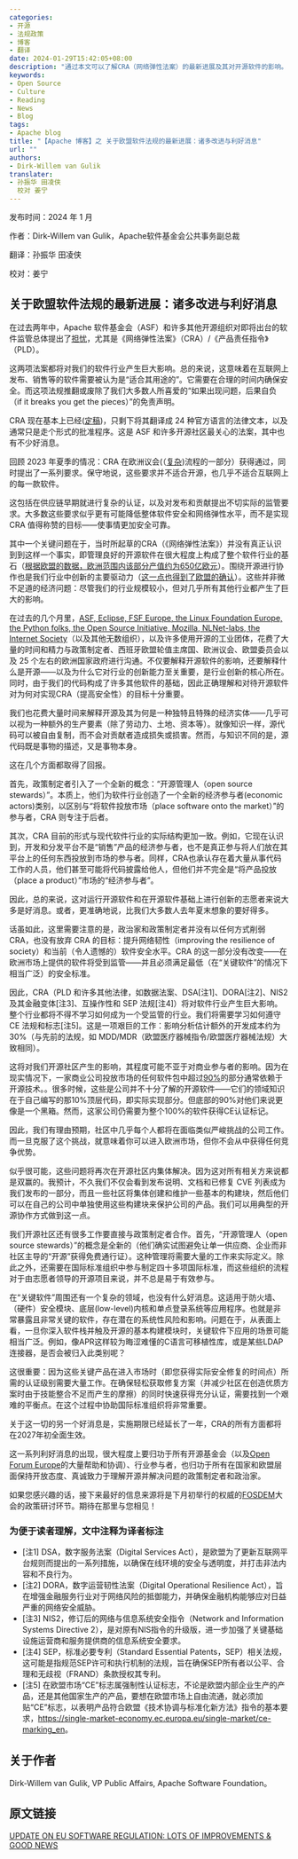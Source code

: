```yaml
---
categories:
- 开源
- 法规政策
- 博客
- 翻译
date: 2024-01-29T15:42:05+08:00
description: "通过本文可以了解CRA（网络弹性法案）的最新进展及其对开源软件的影响。"
keywords:
- Open Source
- Culture
- Reading
- News
- Blog
tags:
- Apache blog
title: "【Apache 博客】之 关于欧盟软件法规的最新进展：诸多改进与利好消息"
url: ""
authors:
- Dirk-Willem van Gulik
translater:
- 孙振华 田凌侠 
  校对 姜宁
---
```


发布时间：2024 年 1 月

作者：Dirk-Willem van Gulik，Apache软件基金会公共事务副总裁

翻译：孙振华 田凌侠

校对：姜宁

## 关于欧盟软件法规的最新进展：诸多改进与利好消息

在过去两年中，Apache 软件基金会（ASF）和许多其他开源组织对即将出台的软件监管总体提出了[担忧](https://news.apache.org/foundation/entry/save-open-source-the-impending-tragedy-of-the-cyber-resilience-act)，尤其是《网络弹性法案》（CRA）/《产品责任指令》（PLD）。

这两项法案都将对我们的软件行业产生巨大影响。总的来说，这意味着在互联网上发布、销售等的软件需要被认为是“适合其用途的”。它需要在合理的时间内确保安全。而这项法规推翻或废除了我们大多数人所喜爱的“如果出现问题，后果自负（if it breaks you get the pieces）”的免责声明。

CRA 现在基本上已经([定稿](https://data.consilium.europa.eu/doc/document/ST-17000-2023-INIT/EN/pdf))，只剩下将其翻译成 24 种官方语言的法律文本，以及通常只是走个形式的批准程序。这是 ASF 和许多开源社区最关心的法案，其中也有不少好消息。

回顾 2023 年夏季的情况：CRA 在欧洲议会(（[复杂](https://en.wikipedia.org/wiki/European_Union_legislative_procedure))流程的一部分）获得通过，同时提出了一系列要求。保守地说，这些要求并不适合开源，也几乎不适合互联网上的每一款软件。

这包括在供应链早期就进行复杂的认证，以及对发布和贡献提出不切实际的监管要求。大多数这些要求似乎更有可能降低整体软件安全和网络弹性水平，而不是实现 CRA 值得称赞的目标——使事情更加安全可靠。

其中一个关键问题在于，当时所起草的CRA（《网络弹性法案》）并没有真正认识到到这样一个事实，即管理良好的开源软件在很大程度上构成了整个软件行业的基石（[根据欧盟的数据，欧洲范围内该部分产值约为650亿欧元](https://digital-strategy.ec.europa.eu/en/library/study-about-impact-open-source-software-and-hardware-technological-independence-competitiveness-and)）。围绕开源进行协作也是我们行业中创新的主要驱动力（[这一点也得到了欧盟的确认](https://commission.europa.eu/about-european-commission/departments-and-executive-agencies/digital-services/open-source-software-strategy_en)）。这些并非微不足道的经济问题：尽管我们的行业规模较小，但对几乎所有其他行业都产生了巨大的影响。

在过去的几个月里，[ASF, Eclipse, FSF Europe, the Linux Foundation Europe, the Python folks, the Open Source Initiative, Mozilla, NLNet-labs, the Internet Society](https://blog.opensource.org/the-ultimate-list-of-reactions-to-the-cyber-resilience-act/)（以及其他无数组织），以及许多使用开源的工业团体，花费了大量的时间和精力与政策制定者、西班牙欧盟轮值主席国、欧洲议会、欧盟委员会以及 25 个左右的欧洲国家政府进行沟通。不仅要解释开源软件的影响，还要解释什么是开源——以及为什么它对行业的创新能力至关重要，是行业创新的核心所在。同时，由于我们的代码构成了许多其他软件的基础，因此正确理解和对待开源软件对为何对实现CRA（提高安全性）的目标十分重要。

我们也花费大量时间来解释开源及其为何是一种独特且特殊的经济实体——几乎可以视为一种额外的生产要素（除了劳动力、土地、资本等）。就像知识一样，源代码可以被自由复制，而不会对贡献者造成损失或损害。然而，与知识不同的是，源代码既是事物的描述，又是事物本身。

这在几个方面都取得了回报。

首先，政策制定者引入了一个全新的概念：“开源管理人（open source stewards）”。本质上，他们为软件行业创造了一个全新的经济参与者(economic actors)类别，以区别与“将软件投放市场（place software onto the market）”的参与者，CRA 则专注于后者。

其次，CRA 目前的形式与现代软件行业的实际结构更加一致。例如，它现在认识到，开发和分发平台不是“销售”产品的经济参与者，也不是真正参与将人们放在其平台上的任何东西投放到市场的参与者。同样，CRA也承认存在着大量从事代码工作的人员，他们甚至可能将代码披露给他人，但他们并不完全是“将产品投放（place a product）”市场的“经济参与者”。

因此，总的来说，这对运行开源软件和在开源软件基础上进行创新的志愿者来说大多是好消息。或者，更准确地说，比我们大多数人去年夏末想象的要好得多。

话虽如此，这里需要注意的是，政治家和政策制定者并没有以任何方式削弱 CRA，也没有放弃 CRA 的目标：提升网络韧性（improving the resilience of society）和当前（令人遗憾的）软件安全水平。CRA 的这一部分没有改变——在欧洲市场上提供的软件将受到监管——并且必须满足最低（在“关键软件”的情况下相当广泛）的安全标准。

因此，CRA（PLD 和许多其他法律，如数据法案、DSA[注1]、DORA[注2]、NIS2及其金融变体[注3]、互操作性和 SEP 法规[注4]）将对软件行业产生巨大影响。整个行业都将不得不学习如何成为一个受监管的行业。我们将需要学习如何遵守 CE 法规和标志[注5]。这是一项艰巨的工作：影响分析估计额外的开发成本约为 30%（与先前的法规，如 MDD/MDR（欧盟医疗器械指令/欧盟医疗器械法规）大致相同）。

这将对我们开源社区产生的影响，其程度可能不亚于对商业参与者的影响。因为在现实情况下，一家商业公司投放市场的任何软件包中超过[90%](https://www.synopsys.com/content/dam/synopsys/sig-assets/reports/rep-ossra-2022.pdf)的部分通常依赖于开源技术。。很多时候，这些是公司并不十分了解的开源软件——它们的领域知识在于自己编写的那10%顶层代码，即实际实现部分。但底部的90%对他们来说更像是一个黑箱。然而，这家公司仍需要为整个100%的软件获得CE认证标记。

因此，我们有理由预期，社区中几乎每个人都将在面临类似严峻挑战的公司工作。而一旦克服了这个挑战，就意味着你可以进入欧洲市场，但你不会从中获得任何竞争优势。

似乎很可能，这些问题将再次在开源社区内集体解决。因为这对所有相关方来说都是双赢的。我预计，不久我们不仅会看到发布说明、文档和已修复 CVE 列表成为我们发布的一部分，而且一些社区将集体创建和维护一些基本的构建块，然后他们可以在自己的公司中单独使用这些构建块来保护公司的产品。我们可以用典型的开源协作方式做到这一点。

我们开源社区还有很多工作要直接与政策制定者合作。首先，“开源管理人（open source stewards）”的概念是全新的（他们确实试图避免让单一供应商、企业而非社区主导的“开源”获得免费通行证）。这种管理将需要大量的工作来实际定义。除此之外，还需要在国际标准组织中参与制定四十多项国际标准，而这些组织的流程对于由志愿者领导的开源项目来说，并不总是易于有效参与。

在“关键软件”周围还有一个复杂的领域，也没有什么好消息。这适用于防火墙、（硬件）安全模块、底层(low-level)内核和单点登录系统等应用程序。也就是非常暴露且非常关键的软件，存在潜在的系统性风险和影响。问题在于，从表面上看，一旦你深入软件栈并触及开源的基本构建模块时，关键软件下应用的场景可能相当广泛。例如，像APR这样较为晦涩难懂的C语言可移植性库，或是某些LDAP连接器，是否会被归入此类别呢？

这很重要：因为这些关键产品在进入市场时（即您获得实际安全修复的时间点）所需的认证级别需要大量工作。在确保轻松获取修复方案（并减少社区在创造优质方案时由于技能整合不足而产生的摩擦）的同时快速获得充分认证，需要找到一个艰难的平衡点。在这个过程中协助国际标准组织将非常重要。

关于这一切的另一个好消息是，实施期限已经延长了一年，CRA的所有方面都将在2027年初全面生效。

这一系列利好消息的出现，很大程度上要归功于所有开源基金会（以及[Open Forum Europe](https://openforumeurope.org/eu-cyber-resilience-act-takes-a-leap-forward/)的大量帮助和协调）、行业参与者，也归功于所有在国家和欧盟层面保持开放态度、真诚致力于理解开源并解决问题的政策制定者和政治家。

如果您感兴趣的话，接下来最好的信息来源将是下月初举行的权威的[FOSDEM](https://fosdem.org/2024/)大会的政策研讨环节。期待在那里与您相见！

### 为便于读者理解，文中注释为译者标注

* [注1] DSA，数字服务法案（Digital Services Act），是欧盟为了更新互联网平台规则而提出的一系列措施，以确保在线环境的安全与透明度，并打击非法内容和不良行为。
* [注2] DORA，数字运营韧性法案（Digital Operational Resilience Act），旨在增强金融服务行业对于网络风险的抵御能力，并确保金融机构能够应对日益严重的网络安全威胁。
* [注3] NIS2，修订后的网络与信息系统安全指令（Network and Information Systems Directive 2），是对原有NIS指令的升级版，进一步加强了关键基础设施运营商和服务提供商的信息系统安全要求。
* [注4] SEP，标准必要专利（Standard Essential Patents，SEP）相关法规，这可能是指规范SEP许可和执行机制的法规，旨在确保SEP所有者以公平、合理和无歧视（FRAND）条款授权其专利。
* [注5] 在欧盟市场“CE”标志属强制性认证标志，不论是欧盟内部企业生产的产品，还是其他国家生产的产品，要想在欧盟市场上自由流通，就必须加贴“CE”标志，以表明产品符合欧盟《技术协调与标准化新方法》指令的基本要求，<https://single-market-economy.ec.europa.eu/single-market/ce-marking_en>。

## 关于作者

Dirk-Willem van Gulik, VP Public Affairs, Apache Software Foundation。

## 原文链接

[UPDATE ON EU SOFTWARE REGULATION: LOTS OF IMPROVEMENTS & GOOD NEWS](https://news.apache.org/foundation/entry/update-on-eu-software-regulation-lots-of-improvements-good-news)
